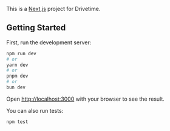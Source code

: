 This is a [Next.js](https://nextjs.org/) project for Drivetime.

## Getting Started

First, run the development server:

```bash
npm run dev
# or
yarn dev
# or
pnpm dev
# or
bun dev
```

Open [http://localhost:3000](http://localhost:3000) with your browser to see the result.


You can also run tests:


```bash
npm test
```